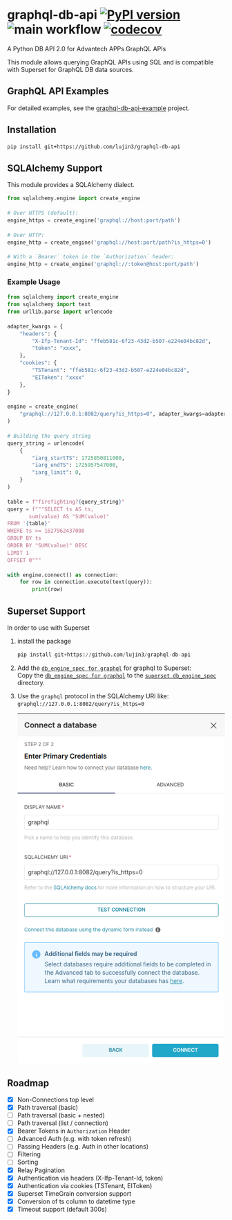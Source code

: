 # graphql-db-api [![PyPI version](https://badge.fury.io/py/sqlalchemy-graphqlapi.svg)](https://badge.fury.io/py/sqlalchemy-graphqlapi) ![main workflow](https://github.com/cancan101/graphql-db-api/actions/workflows/main.yml/badge.svg) [![codecov](https://codecov.io/gh/cancan101/graphql-db-api/branch/main/graph/badge.svg?token=TOI17GOA2O)](https://codecov.io/gh/cancan101/graphql-db-api)

A Python DB API 2.0 for Advantech APPs GraphQL APIs

This module allows querying GraphQL APIs using SQL and is compatible with Superset for GraphQL DB data sources.

## GraphQL API Examples  

For detailed examples, see the [graphql-db-api-example](https://github.com/lujin3/graphql-db-api-example) project.

## Installation

```bash
pip install git+https://github.com/lujin3/graphql-db-api
```

## SQLAlchemy Support

This module provides a SQLAlchemy dialect.

```python
from sqlalchemy.engine import create_engine

# Over HTTPS (default):
engine_https = create_engine('graphql://host:port/path')

# Over HTTP:
engine_http = create_engine('graphql://host:port/path?is_https=0')

# With a `Bearer` token in the `Authorization` header:
engine_http = create_engine('graphql://:token@host:port/path')
```

### Example Usage

```python
from sqlalchemy import create_engine
from sqlalchemy import text
from urllib.parse import urlencode

adapter_kwargs = {
    "headers": {
        "X-Ifp-Tenant-Id": "ffeb581c-6f23-43d2-b507-e224e04bc82d",
        "token": "xxxx",
    },
    "cookies": {
        "TSTenant": "ffeb581c-6f23-43d2-b507-e224e04bc82d",
        "EIToken": "xxxx"
    },
}

engine = create_engine(
    "graphql://127.0.0.1:8082/query?is_https=0", adapter_kwargs=adapter_kwargs
)

# Building the query string
query_string = urlencode(
    {
        "iarg_startTS": 1725850811000,
        "iarg_endTS": 1725957547000,
        "iarg_limit": 0,
    }
)

table = f"firefighting?{query_string}"
query = f"""SELECT ts AS ts,
       sum(value) AS "SUM(value)"
FROM '{table}'
WHERE ts >= 1627962437000
GROUP BY ts
ORDER BY "SUM(value)" DESC
LIMIT 1
OFFSET 0"""

with engine.connect() as connection:
    for row in connection.execute(text(query)):
        print(row)

```

## Superset Support

In order to use with Superset

1. install the package  

    ```python
    pip install git+https://github.com/lujin3/graphql-db-api
    ```  

2. Add the [`db_engine_spec for graphql`](https://github.com/lujin3/graphql-db-api/blob/main/graphqldb/graphql.py) for graphql to Superset:  
Copy the [`db_engine_spec for graphql`](https://github.com/lujin3/graphql-db-api/blob/main/graphqldb/graphql.py) to the  [`superset db_engine_spec`](https://github.com/apache/superset/tree/master/superset/db_engine_specs) directory.

3. Use the `graphql` protocol in the SQLAlchemy URI like: `graphql://127.0.0.1:8082/query?is_https=0`  

    ![asuperset-SQLAlchemya](./superset-SQLAlchemy.png)

## Roadmap

- [x] Non-Connections top level
- [x] Path traversal (basic)
- [ ] Path traversal (basic + nested)
- [ ] Path traversal (list / connection)
- [x] Bearer Tokens in `Authorization` Header
- [ ] Advanced Auth (e.g. with token refresh)
- [ ] Passing Headers (e.g. Auth in other locations)
- [ ] Filtering
- [ ] Sorting
- [x] Relay Pagination
- [x] Authentication via headers (X-Ifp-Tenant-Id, token)
- [x] Authentication via cookies (TSTenant, EIToken)
- [x] Superset TimeGrain conversion support
- [x] Conversion of ts column to datetime type
- [x] Timeout support (default 300s)
